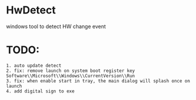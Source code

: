 # HwDetect
windows tool to detect HW change event

# TODO:
	1. auto update detect
	2. fix: remove launch on system boot register key Software\\Microsoft\\Windows\\CurrentVersion\\Run
	3. fix: when enable start in tray, the main dialog will splash once on launch
	4. add digital sign to exe